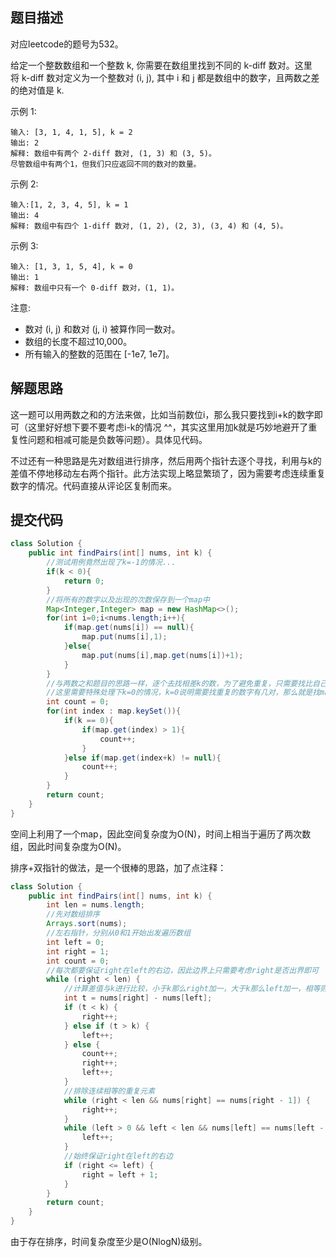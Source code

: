 ## 题目描述

对应leetcode的题号为532。

给定一个整数数组和一个整数 k, 你需要在数组里找到不同的 k-diff 数对。这里将 k-diff 数对定义为一个整数对 (i, j), 其中 i 和 j 都是数组中的数字，且两数之差的绝对值是 k.

示例 1:


```
输入: [3, 1, 4, 1, 5], k = 2
输出: 2
解释: 数组中有两个 2-diff 数对, (1, 3) 和 (3, 5)。
尽管数组中有两个1，但我们只应返回不同的数对的数量。
```

示例 2:


```
输入:[1, 2, 3, 4, 5], k = 1
输出: 4
解释: 数组中有四个 1-diff 数对, (1, 2), (2, 3), (3, 4) 和 (4, 5)。
```

示例 3:


```
输入: [1, 3, 1, 5, 4], k = 0
输出: 1
解释: 数组中只有一个 0-diff 数对，(1, 1)。
```

注意:

- 数对 (i, j) 和数对 (j, i) 被算作同一数对。
- 数组的长度不超过10,000。
- 所有输入的整数的范围在 [-1e7, 1e7]。


## 解题思路

这一题可以用两数之和的方法来做，比如当前数位i，那么我只要找到i+k的数字即可（这里好好想下要不要考虑i-k的情况 ^^，其实这里用加k就是巧妙地避开了重复性问题和相减可能是负数等问题）。具体见代码。


不过还有一种思路是先对数组进行排序，然后用两个指针去逐个寻找，利用与k的差值不停地移动左右两个指针。此方法实现上略显繁琐了，因为需要考虑连续重复数字的情况。代码直接从评论区复制而来。

## 提交代码


```java
class Solution {
    public int findPairs(int[] nums, int k) {
        //测试用例竟然出现了k=-1的情况...
        if(k < 0){
            return 0;
        }
        //将所有的数字以及出现的次数保存到一个map中
        Map<Integer,Integer> map = new HashMap<>();
        for(int i=0;i<nums.length;i++){
            if(map.get(nums[i]) == null){
                map.put(nums[i],1);
            }else{
                map.put(nums[i],map.get(nums[i])+1);
            }
        }
        //与两数之和题目的思路一样，逐个去找相差k的数，为了避免重复，只需要找比自己大k的数字即可
        //这里需要特殊处理下k=0的情况，k=0说明需要找重复的数字有几对，那么就是找map中出现次数大于1的数字个数即可
        int count = 0;
        for(int index : map.keySet()){
            if(k == 0){
                if(map.get(index) > 1){
                    count++;
                }
            }else if(map.get(index+k) != null){
                count++;
            }
        }
        return count;
    }
}
```

空间上利用了一个map，因此空间复杂度为O(N)，时间上相当于遍历了两次数组，因此时间复杂度为O(N)。


排序+双指针的做法，是一个很棒的思路，加了点注释：

```java
class Solution {
    public int findPairs(int[] nums, int k) {
        int len = nums.length;
        //先对数组排序
        Arrays.sort(nums);
        //左右指针，分别从0和1开始出发遍历数组
        int left = 0;
        int right = 1;
        int count = 0;
        //每次都要保证right在left的右边，因此边界上只需要考虑right是否出界即可
        while (right < len) {
            //计算差值与k进行比较，小于k那么right加一，大于k那么left加一，相等则同时加一并计数加一
            int t = nums[right] - nums[left];
            if (t < k) {
                right++;
            } else if (t > k) {
                left++;
            } else {
                count++;
                right++;
                left++;
            }
            //排除连续相等的重复元素
            while (right < len && nums[right] == nums[right - 1]) {
                right++;
            }
            while (left > 0 && left < len && nums[left] == nums[left - 1]) {
                left++;
            }
            //始终保证right在left的右边
            if (right <= left) {
                right = left + 1;
            }
        }
        return count;
    }
}
```

由于存在排序，时间复杂度至少是O(NlogN)级别。